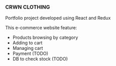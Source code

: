 ### CRWN CLOTHING
Portfolio project developed using React and Redux

This e-commerce website feature:
- Products browsing by category
- Adding to cart
- Managing cart
- Payment (TODO)
- DB to check stock (TODO)
